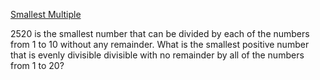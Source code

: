 [Smallest Multiple](https://projecteuler.net/problem=5)

$2520$ is the smallest number that can be divided by each of the numbers from $1$ to $10$ without any remainder.
What is the smallest positive number that is evenly divisible divisible with no remainder by all of the numbers from $1$ to $20$?